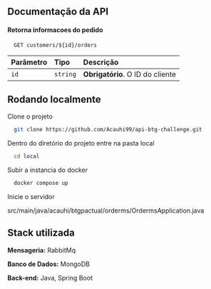 
## Documentação da API


#### Retorna informacoes do pedido

```http
  GET customers/${id}/orders
```

| Parâmetro   | Tipo       | Descrição                                   |
| :---------- | :--------- | :------------------------------------------ |
| `id`      | `string` | **Obrigatório**. O ID do cliente |



## Rodando localmente

Clone o projeto

```bash
  git clone https://github.com/Acauhi99/api-btg-challenge.git
```

Dentro do diretório do projeto entre na pasta local

```bash
  cd local
```

Subir a instancia do docker

```bash
  docker compose up
```

Inicie o servidor

src/main/java/acauhi/btgpactual/orderms/OrdermsApplication.java


## Stack utilizada

**Mensageria:** RabbitMq

**Banco de Dados:** MongoDB

**Back-end:** Java, Spring Boot


